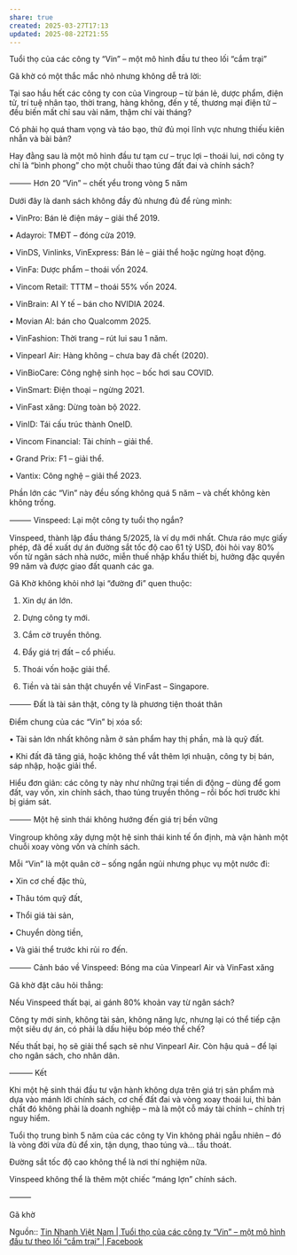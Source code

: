 ```yaml
---
share: true
created: 2025-03-27T17:13
updated: 2025-08-22T21:55
---
```

Tuổi thọ của các công ty “Vin” – một mô hình đầu tư theo lối “cắm trại”

Gã khờ có một thắc mắc nhỏ nhưng không dễ trả lời:

Tại sao hầu hết các công ty con của Vingroup – từ bán lẻ, dược phẩm, điện tử, trí tuệ nhân tạo, thời trang, hàng không, đến y tế, thương mại điện tử – đều biến mất chỉ sau vài năm, thậm chí vài tháng?

Có phải họ quá tham vọng và táo bạo, thử đủ mọi lĩnh vực nhưng thiếu kiên nhẫn và bài bản?

Hay đằng sau là một mô hình đầu tư tạm cư – trục lợi – thoái lui, nơi công ty chỉ là “bình phong” cho một chuỗi thao túng đất đai và chính sách?

⸻ Hơn 20 “Vin” – chết yểu trong vòng 5 năm

Dưới đây là danh sách không đầy đủ nhưng đủ để rùng mình:

• VinPro: Bán lẻ điện máy – giải thể 2019.

• Adayroi: TMĐT – đóng cửa 2019.

• VinDS, Vinlinks, VinExpress: Bán lẻ – giải thể hoặc ngừng hoạt động.

• VinFa: Dược phẩm – thoái vốn 2024.

• Vincom Retail: TTTM – thoái 55% vốn 2024.

• VinBrain: AI Y tế – bán cho NVIDIA 2024.

• Movian AI: bán cho Qualcomm 2025.

• VinFashion: Thời trang – rút lui sau 1 năm.

• Vinpearl Air: Hàng không – chưa bay đã chết (2020).

• VinBioCare: Công nghệ sinh học – bốc hơi sau COVID.

• VinSmart: Điện thoại – ngừng 2021.

• VinFast xăng: Dừng toàn bộ 2022.

• VinID: Tái cấu trúc thành OneID.

• Vincom Financial: Tài chính – giải thể.

• Grand Prix: F1 – giải thể.

• Vantix: Công nghệ – giải thể 2023.

Phần lớn các “Vin” này đều sống không quá 5 năm – và chết không kèn không trống.

⸻ Vinspeed: Lại một công ty tuổi thọ ngắn?

Vinspeed, thành lập đầu tháng 5/2025, là ví dụ mới nhất. Chưa ráo mực giấy phép, đã đề xuất dự án đường sắt tốc độ cao 61 tỷ USD, đòi hỏi vay 80% vốn từ ngân sách nhà nước, miễn thuế nhập khẩu thiết bị, hưởng đặc quyền 99 năm và được giao đất quanh các ga.

Gã Khờ không khỏi nhớ lại “đường đi” quen thuộc:

1. Xin dự án lớn.

2. Dựng công ty mới.

3. Cắm cờ truyền thông.

4. Đẩy giá trị đất – cổ phiếu.

5. Thoái vốn hoặc giải thể.

6. Tiền và tài sản thật chuyển về VinFast – Singapore.

⸻ Đất là tài sản thật, công ty là phương tiện thoát thân

Điểm chung của các “Vin” bị xóa sổ:

• Tài sản lớn nhất không nằm ở sản phẩm hay thị phần, mà là quỹ đất.

• Khi đất đã tăng giá, hoặc không thể vắt thêm lợi nhuận, công ty bị bán, sáp nhập, hoặc giải thể.

Hiểu đơn giản: các công ty này như những trại tiền di động – dùng để gom đất, vay vốn, xin chính sách, thao túng truyền thông – rồi bốc hơi trước khi bị giám sát.

⸻ Một hệ sinh thái không hướng đến giá trị bền vững

Vingroup không xây dựng một hệ sinh thái kinh tế ổn định, mà vận hành một chuỗi xoay vòng vốn và chính sách.

Mỗi “Vin” là một quân cờ – sống ngắn ngủi nhưng phục vụ một nước đi:

• Xin cơ chế đặc thù,

• Thâu tóm quỹ đất,

• Thổi giá tài sản,

• Chuyển dòng tiền,

• Và giải thể trước khi rủi ro đến.

⸻ Cảnh báo về Vinspeed: Bóng ma của Vinpearl Air và VinFast xăng

Gã khờ đặt câu hỏi thẳng:

Nếu Vinspeed thất bại, ai gánh 80% khoản vay từ ngân sách?

Công ty mới sinh, không tài sản, không năng lực, nhưng lại có thể tiếp cận một siêu dự án, có phải là dấu hiệu bóp méo thể chế?

Nếu thất bại, họ sẽ giải thể sạch sẽ như Vinpearl Air. Còn hậu quả – để lại cho ngân sách, cho nhân dân.

——— Kết

Khi một hệ sinh thái đầu tư vận hành không dựa trên giá trị sản phẩm mà dựa vào mánh lới chính sách, cơ chế đất đai và vòng xoay thoái lui, thì bản chất đó không phải là doanh nghiệp – mà là một cỗ máy tài chính – chính trị nguy hiểm.

Tuổi thọ trung bình 5 năm của các công ty Vin không phải ngẫu nhiên – đó là vòng đời vừa đủ để xin, tận dụng, thao túng và… tẩu thoát.

Đường sắt tốc độ cao không thể là nơi thí nghiệm nữa.

Vinspeed không thể là thêm một chiếc “máng lợn” chính sách.

⸻

Gã khờ

Nguồn:: [Tin Nhanh Việt Nam \| Tuổi thọ của các công ty “Vin” – một mô hình đầu tư theo lối “cắm trại” \| Facebook](https://www.facebook.com/groups/1224434588399628/posts/1882799815896432/)
